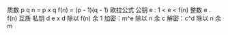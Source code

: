 
质数 p q 
n = p x q 
f(n) = (p - 1)(q - 1) 欧拉公式 
公钥 e : 1 < e < f(n) 整数 
e . f(n) 互质 私钥 d 
e x d 除以 f(n) 余 1 
加密：m^e 除以 n 余 c 
解密：c^d 除以 n 余 m 
